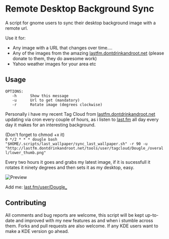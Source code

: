 Remote Desktop Background Sync
============================

A script for gnome users to sync their desktop background image with a remote url.

Use it for:  
* Any image with a URL that changes over time....  
* Any of the images from the amazing [lastfm.dontdrinkandroot.net](http://lastfm.dontdrinkandroot.net) (please donate to them, they do awesome work)  
* Yahoo weather images for your area etc  

Usage
-----
	OPTIONS:
	   -h      Show this message
	   -u      Url to get (mandatory)
	   -r      Rotate image (degrees clockwise)

Personally i have my recent Tag Cloud from [lastfm.dontdrinkandroot.net](http://lastfm.dontdrinkandroot.net) updating via cron every couple of hours, as i listen to [last.fm](http://last.fm) all day every day it makes for an interesting background.

(Don't forget to chmod +x it)  
```0 */2 * * * dougle bash "$HOME/.scripts/last_wallpaper/sync_last_wallpaper.sh" -r 90 -u "http://lastfm.dontdrinkandroot.net/tools/user/tagcloud/Dougle_/overall/lower_thumb.png"```
	
Every two hours it goes and grabs my latest image, if it is sucessfull it rotates it ninety degrees and then sets it as my desktop, easy.

![Preview](/dougle/Remote-Desktop-Background-Sync/raw/master/Screenshot.png)

Add me: [last.fm/user/Dougle_](http://www.last.fm/user/Dougle_)

Contributing
------------
All comments and bug reports are welcome, this script will be kept up-to-date and improved with my new features as and when i stumble across them. Forks and pull requests are also welcome.
If any KDE users want to make a KDE version go ahead.